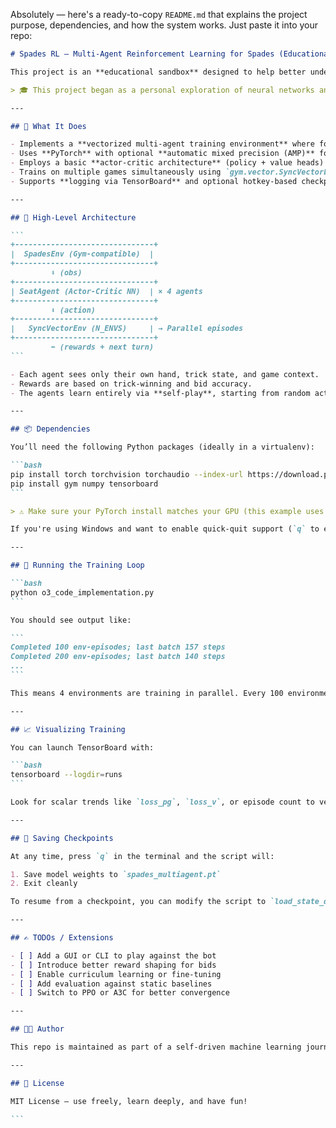 Absolutely — here's a ready-to-copy `README.md` that explains the project purpose, dependencies, and how the system works. Just paste it into your repo:

````markdown
# Spades RL – Multi-Agent Reinforcement Learning for Spades (Educational Project)

This project is an **educational sandbox** designed to help better understand how neural networks can be trained through reinforcement learning — using the classic card game *Spades* as the environment.

> 🎓 This project began as a personal exploration of neural networks and reinforcement learning after the release of ChatGPT 3.5. The goal is not just to win at Spades, but to learn *how* self-play and policy optimization can lead to intelligent behavior over time.

---

## 🚀 What It Does

- Implements a **vectorized multi-agent training environment** where four neural networks (one per player seat) learn to play Spades.
- Uses **PyTorch** with optional **automatic mixed precision (AMP)** for GPU efficiency.
- Employs a basic **actor-critic architecture** (policy + value heads) per agent.
- Trains on multiple games simultaneously using `gym.vector.SyncVectorEnv`.
- Supports **logging via TensorBoard** and optional hotkey-based checkpoint saving.

---

## 🧠 High-Level Architecture

```
+-------------------------------+
|  SpadesEnv (Gym-compatible)  |
+-------------------------------+
         ⬇ (obs)
+-------------------------------+
| SeatAgent (Actor-Critic NN)  | × 4 agents
+-------------------------------+
         ⬇ (action)
+-------------------------------+
|   SyncVectorEnv (N_ENVS)     | → Parallel episodes
+-------------------------------+
         ⬅ (rewards + next turn)
```

- Each agent sees only their own hand, trick state, and game context.
- Rewards are based on trick-winning and bid accuracy.
- The agents learn entirely via **self-play**, starting from random actions.

---

## 📦 Dependencies

You’ll need the following Python packages (ideally in a virtualenv):

```bash
pip install torch torchvision torchaudio --index-url https://download.pytorch.org/whl/cu118
pip install gym numpy tensorboard
```

> ⚠️ Make sure your PyTorch install matches your GPU (this example uses CUDA 11.8).

If you're using Windows and want to enable quick-quit support (`q` to exit), no additional setup is required. On macOS/Linux, that hotkey is silently ignored.

---

## 🧪 Running the Training Loop

```bash
python o3_code_implementation.py
```

You should see output like:

```
Completed 100 env-episodes; last batch 157 steps
Completed 200 env-episodes; last batch 140 steps
...
```

This means 4 environments are training in parallel. Every 100 environment-episodes, a progress update is printed.

---

## 📈 Visualizing Training

You can launch TensorBoard with:

```bash
tensorboard --logdir=runs
```

Look for scalar trends like `loss_pg`, `loss_v`, or episode count to verify training progress.

---

## 💾 Saving Checkpoints

At any time, press `q` in the terminal and the script will:

1. Save model weights to `spades_multiagent.pt`
2. Exit cleanly

To resume from a checkpoint, you can modify the script to `load_state_dict()` into each agent.

---

## ✍️ TODOs / Extensions

- [ ] Add a GUI or CLI to play against the bot
- [ ] Introduce better reward shaping for bids
- [ ] Enable curriculum learning or fine-tuning
- [ ] Add evaluation against static baselines
- [ ] Switch to PPO or A3C for better convergence

---

## 👨‍💻 Author

This repo is maintained as part of a self-driven machine learning journey. Contributions welcome!

---

## 📜 License

MIT License – use freely, learn deeply, and have fun!

```
